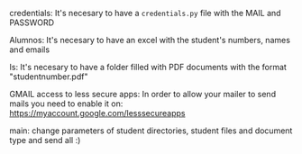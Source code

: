 credentials:
It's necesary to have a `credentials.py` file with the MAIL and PASSWORD

Alumnos:
It's necesary to have an excel with the student's numbers, names and emails

Is:
It's necesary to have a folder filled with PDF documents with the format "studentnumber.pdf"

GMAIL access to less secure apps:
In order to allow your mailer to send mails you need to enable it on:
https://myaccount.google.com/lesssecureapps

main: change parameters of student directories, student files and document type and send all :)
